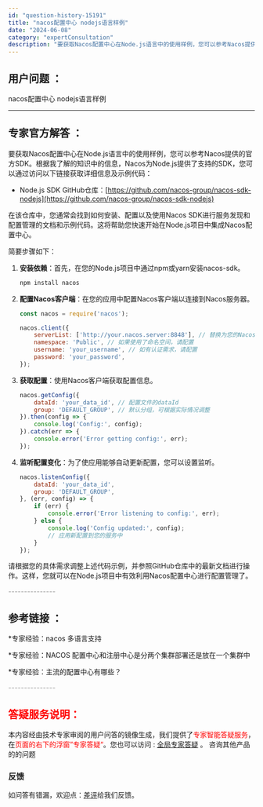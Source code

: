```yaml
---
id: "question-history-15191"
title: "nacos配置中心 nodejs语言样例"
date: "2024-06-08"
category: "expertConsultation"
description: "要获取Nacos配置中心在Node.js语言中的使用样例，您可以参考Nacos提供的官方SDK。根据我了解的知识中的信息，Nacos为Node.js提供了支持的SDK，您可以通过访问以下链接获取详细信息及示例代码：- Node.js SDK GitHub仓库：[https://github.com/"
---
```


## 用户问题 ： 
 nacos配置中心 nodejs语言样例  

---------------
## 专家官方解答 ：

要获取Nacos配置中心在Node.js语言中的使用样例，您可以参考Nacos提供的官方SDK。根据我了解的知识中的信息，Nacos为Node.js提供了支持的SDK，您可以通过访问以下链接获取详细信息及示例代码：

- Node.js SDK GitHub仓库：[https://github.com/nacos-group/nacos-sdk-nodejs](https://github.com/nacos-group/nacos-sdk-nodejs)

在该仓库中，您通常会找到如何安装、配置以及使用Nacos SDK进行服务发现和配置管理的文档和示例代码。这将帮助您快速开始在Node.js项目中集成Nacos配置中心。

简要步骤如下：
1. **安装依赖**：首先，在您的Node.js项目中通过npm或yarn安装nacos-sdk。
    ```bash
    npm install nacos
    ```

2. **配置Nacos客户端**：在您的应用中配置Nacos客户端以连接到Nacos服务器。
    ```javascript
    const nacos = require('nacos');

    nacos.client({
        serverList: ['http://your.nacos.server:8848'], // 替换为您的Nacos服务器地址
        namespace: 'Public', // 如果使用了命名空间，请配置
        username: 'your_username', // 如有认证需求，请配置
        password: 'your_password',
    });
    ```

3. **获取配置**：使用Nacos客户端获取配置信息。
    ```javascript
    nacos.getConfig({
        dataId: 'your_data_id', // 配置文件的dataId
        group: 'DEFAULT_GROUP', // 默认分组，可根据实际情况调整
    }).then(config => {
        console.log('Config:', config);
    }).catch(err => {
        console.error('Error getting config:', err);
    });
    ```

4. **监听配置变化**：为了使应用能够自动更新配置，您可以设置监听。
    ```javascript
    nacos.listenConfig({
        dataId: 'your_data_id',
        group: 'DEFAULT_GROUP',
    }, (err, config) => {
        if (err) {
            console.error('Error listening to config:', err);
        } else {
            console.log('Config updated:', config);
            // 应用新配置到您的服务中
        }
    });
    ```

请根据您的具体需求调整上述代码示例，并参照GitHub仓库中的最新文档进行操作。这样，您就可以在Node.js项目中有效利用Nacos配置中心进行配置管理了。


<font color="#949494">---------------</font> 


## 参考链接 ：

*专家经验：nacos 多语言支持 
 
 *专家经验：NACOS 配置中心和注册中心是分两个集群部署还是放在一个集群中 
 
 *专家经验：主流的配置中心有哪些？ 


 <font color="#949494">---------------</font> 
 


## <font color="#FF0000">答疑服务说明：</font> 

本内容经由技术专家审阅的用户问答的镜像生成，我们提供了<font color="#FF0000">专家智能答疑服务</font>，在<font color="#FF0000">页面的右下的浮窗”专家答疑“</font>。您也可以访问 : [全局专家答疑](https://answer.opensource.alibaba.com/docs/intro) 。 咨询其他产品的的问题

### 反馈
如问答有错漏，欢迎点：[差评](https://ai.nacos.io/user/feedbackByEnhancerGradePOJOID?enhancerGradePOJOId=15211)给我们反馈。
